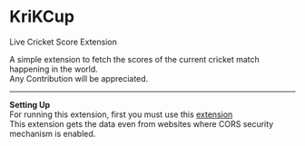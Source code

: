 # KriKCup
Live Cricket Score Extension


A simple extension to fetch the scores of the current cricket match happening in the world.
<br>
Any Contribution will be appreciated.
<hr>
<b>Setting Up</b><br>
For running this extension, first you must use this <a href = "https://chrome.google.com/webstore/detail/moesif-orign-cors-changer/digfbfaphojjndkpccljibejjbppifbc">extension</a> <br>
This extension gets the data even from websites where CORS security mechanism is enabled.
